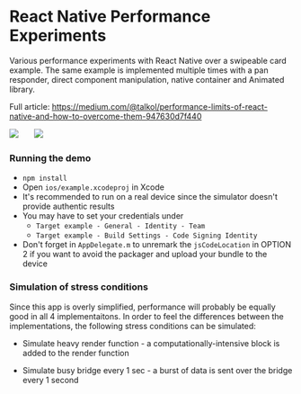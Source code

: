 # React Native Performance Experiments

Various performance experiments with React Native over a swipeable card example. The same example is implemented multiple times with a pan responder, direct component manipulation, native container and Animated library.


Full article: https://medium.com/@talkol/performance-limits-of-react-native-and-how-to-overcome-them-947630d7f440

<img src="http://i.imgur.com/JKY1EnZ.png">&nbsp;&nbsp;&nbsp;&nbsp;&nbsp;&nbsp;
<img src="http://i.imgur.com/nby7Hos.gif">

### Running the demo

* `npm install`
* Open `ios/example.xcodeproj` in Xcode
* It's recommended to run on a real device since the simulator doesn't provide authentic results
* You may have to set your credentials under 
  * `Target example - General - Identity - Team`
  * `Target example - Build Settings - Code Signing Identity`
* Don't forget in `AppDelegate.m` to unremark the `jsCodeLocation` in OPTION 2 if you want to avoid the packager and upload your bundle to the device

### Simulation of stress conditions

Since this app is overly simplified, performance will probably be equally good in all 4 implementaitons. In order to feel the differences between the implementations, the following stress conditions can be simulated:

* Simulate heavy render function - a computationally-intensive block is added to the render function

* Simulate busy bridge every 1 sec - a burst of data is sent over the bridge every 1 second
